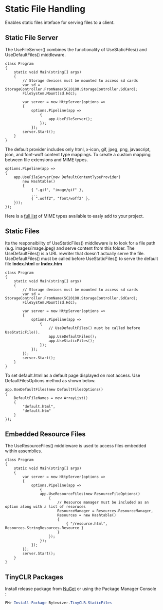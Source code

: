 # Static File Handling
Enables static files inteface for serving files to a client. 

## Static File Server
The UseFileServer() combines the functionality of UseStaticFiles() and UseDefaultFiles() middleware.

```CSharp
class Program
{
    static void Main(string[] args)
    {
        // Storage devices must be mounted to access sd cards
        var sd = StorageController.FromName(SC20100.StorageController.SdCard);
        FileSystem.Mount(sd.Hdc);
        
        var server = new HttpServer(options =>
        {
            options.Pipeline(app =>
                {
                    app.UseFileServer();
                });
            });
        server.Start();
    }
}
```

The default provider includes only html, x-icon, gif, jpeg, png, javascript, json, and font-woff content type mappings. To create a custom mapping between file extensions and MIME types.

```CSharp
options.Pipeline(app =>
{
    app.UseFileServer(new DefaultContentTypeProvider(
        new Hashtable()
        {
            { ".gif", "image/gif" },
            ...
            { ".woff2", "font/woff2" },
    }));
});
```

Here is a <a href="CONTENTTYPES.md"> full list</a> of MIME types available to easly add to your project.


## Static Files

Its the responsibility of UseStaticFiles() middleware is to look for a file path (e.g. images/image.jpeg) and serve content from this folder. The UseDefaultFiles() is a URL rewriter that doesn't actually serve the file. UseDefaultFiles() must be called before UseStaticFiles() to serve the default file **Index.html** or **Index.htm**

```CSharp
class Program
{
    static void Main(string[] args)
    {
        // Storage devices must be mounted to access sd cards
        var sd = StorageController.FromName(SC20100.StorageController.SdCard);
        FileSystem.Mount(sd.Hdc);
        
        var server = new HttpServer(options =>
        {
            options.Pipeline(app =>
                {
                    // UseDefaultFiles() must be called before UseStaticFile().
                    app.UseDefaultFiles();
                    app.UseStaticFiles();
                });
            });
        });
        server.Start();
    }
}
```

To set default.html as a default page displayed on root access. Use DefaultFilesOptions method as shown below.
```CSharp
app.UseDefaultFiles(new DefaultFilesOptions()
{
    DefaultFileNames = new ArrayList()
    {
        "default.html",
        "default.htm"
    }
});
```

## Embedded Resource Files

The UseResourceFiles() middleware is used to access files embedded within assemblies.

```CSharp
class Program
{    
    static void Main(string[] args)
    { 
        var server = new HttpServer(options =>
        {
            options.Pipeline(app =>
                {
                app.UseResourceFiles(new ResourceFileOptions()
                    {
                        // Resource manager must be included as an option along with a list of resoruces
                        ResourceManager = Resources.ResourceManager,
                        Resources = new Hashtable()
                        {
                            { "/resource.html", Resources.StringResources.Resource }
                        }
                    });
                });
            });
        });
        server.Start();
    }
}
```

## TinyCLR Packages
Install release package from [NuGet](https://www.nuget.org/packages?q=bytewizer.tinyclr) or using the Package Manager Console :
```powershell
PM> Install-Package Bytewizer.TinyCLR.StaticFiles
```